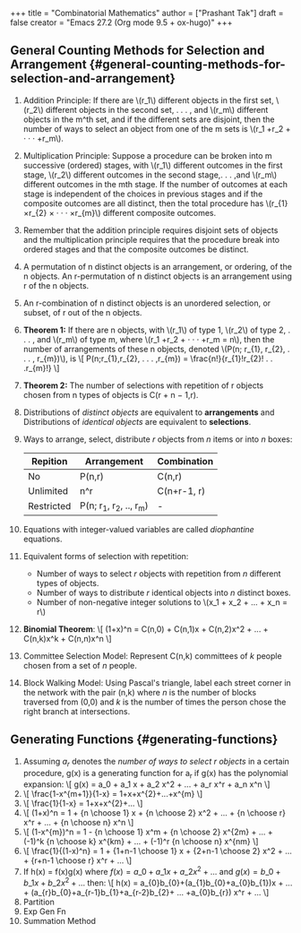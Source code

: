 +++
title = "Combinatorial Mathematics"
author = ["Prashant Tak"]
draft = false
creator = "Emacs 27.2 (Org mode 9.5 + ox-hugo)"
+++

## General Counting Methods for Selection and Arrangement {#general-counting-methods-for-selection-and-arrangement}

1.  Addition Principle:
    If there are \\(r\_1\\) different objects in the first set, \\(r\_2\\) different objects in the second set, . . . , and \\(r\_m\\) different objects in the m^th set, and if the different sets are disjoint, then the number of ways to select an object from one of the m sets is \\(r\_1 +r\_2 + · · · +r\_m\\).
2.  Multiplication Principle:
    Suppose a procedure can be broken into m successive (ordered) stages, with \\(r\_1\\) different outcomes in the first stage, \\(r\_2\\) different outcomes in the second stage,. . . ,and \\(r\_m\\) different outcomes in the mth stage. If the number of outcomes at each stage is independent of the choices in previous stages and if the composite outcomes are all distinct, then the total procedure has \\(r\_{1} ×r\_{2} × · · · ×r\_{m}\\) different composite outcomes.
3.  Remember that the addition principle requires disjoint sets of objects and the multiplication principle requires that the procedure break into ordered stages and that the composite outcomes be distinct.
4.  A permutation of n distinct objects is an arrangement, or ordering, of the n objects. An r-permutation of n distinct objects is an arrangement using r of the n objects.
5.  An r-combination of n distinct objects is an unordered selection, or subset, of r out of the n objects.
6.  **Theorem 1:** If there are n objects, with \\(r\_1\\) of type 1, \\(r\_2\\) of type 2, . . . , and \\(r\_m\\) of type m, where \\(r\_1 +r\_2 + · · · +r\_m = n\\), then the number of arrangements of these n objects, denoted \\(P(n; r\_{1}, r\_{2}, . . . , r\_{m})\\), is
    \\[
               P(n;r\_{1},r\_{2}, . . . ,r\_{m}) = \frac{n!}{r\_{1}!r\_{2}! . . .r\_{m}!}
          \\]
7.  **Theorem 2:** The number of selections with repetition of r objects chosen from n types of objects is C(r + n − 1,r).
8.  Distributions of _distinct objects_ are equivalent to **arrangements** and Distributions of _identical objects_ are equivalent to **selections**.
9.  Ways to arrange, select, distribute _r_ objects from _n_ items or into _n_ boxes:

    | Repition   | Arrangement                                           | Combination |
    |------------|-------------------------------------------------------|-------------|
    | No         | P(n,r)                                                | C(n,r)      |
    | Unlimited  | n^r                                                   | C(n+r-1, r) |
    | Restricted | P(n; r<sub>1</sub>, r<sub>2</sub>, .., r<sub>m</sub>) | -           |
10. Equations with integer-valued variables are called _diophantine_ equations.
11. Equivalent forms of selection with repetition:
    -   Number of ways to select _r_ objects with repetition from _n_ different types of objects.
    -   Number of ways to distribute _r_ identical objects into _n_ distinct boxes.
    -   Number of non-negative integer solutions to \\(x\_1 + x\_2 + ... + x\_n = r\\)
12. **Binomial Theorem**:
    \\[
                (1+x)^n = C(n,0) + C(n,1)x + C(n,2)x^2 + ... + C(n,k)x^k + C(n,n)x^n
             \\]
13. Committee Selection Model: Represent C(n,k) committees of _k_ people chosen from a set of _n_ people.
14. Block Walking Model: Using Pascal's triangle, label each street corner in the network with the pair (n,k) where _n_ is the number of blocks traversed from (0,0) and _k_ is the number of times the person chose the right branch at intersections.


## Generating Functions {#generating-functions}

1.  Assuming _a<sub>r</sub>_ denotes the _number of ways to select r objects_ in a certain procedure, g(x) is a generating function for a<sub>r</sub> if g(x) has the polynomial expansion:
    \\[
               g(x) = a\_0 + a\_1 x + a\_2 x^2 + ... + a\_r x^r + a\_n x^n
          \\]
2.  \\[
               \frac{1-x^{m+1}}{1-x} = 1+x+x^{2}+...+x^{m}
          \\]
3.  \\[
               \frac{1}{1-x} = 1+x+x^{2}+...
          \\]
4.  \\[
               (1+x)^n = 1 + {n \choose 1} x + {n \choose 2} x^2 + ... + {n \choose r} x^r + ... + {n \choose n} x^n
          \\]
5.  \\[
               (1-x^{m})^n = 1 - {n \choose 1} x^m + {n \choose 2} x^{2m} + ... + (-1)^k {n \choose k} x^{km} + ... + (-1)^r {n \choose n} x^{nm}
          \\]
6.  \\[
               \frac{1}{(1-x)^n} = 1 + {1+n-1 \choose 1} x + {2+n-1 \choose 2} x^2 + ... + {r+n-1 \choose r} x^r + ...
          \\]
7.  If h(x) = f(x)g(x) where $f(x) = a\_0 + a\_1 x + a\_2 x^2 + ...$ and $g(x) = b\_0 + b\_1 x + b\_2 x^2 + ...$ then:
    \\[
               h(x) = a\_{0}b\_{0}+(a\_{1}b\_{0}+a\_{0}b\_{1})x + ... + (a\_{r}b\_{0}+a\_{r-1}b\_{1}+a\_{r-2}b\_{2}+ ... +a\_{0}b\_{r}) x^r + ...
          \\]
8.  Partition
9.  Exp Gen Fn
10. Summation Method
